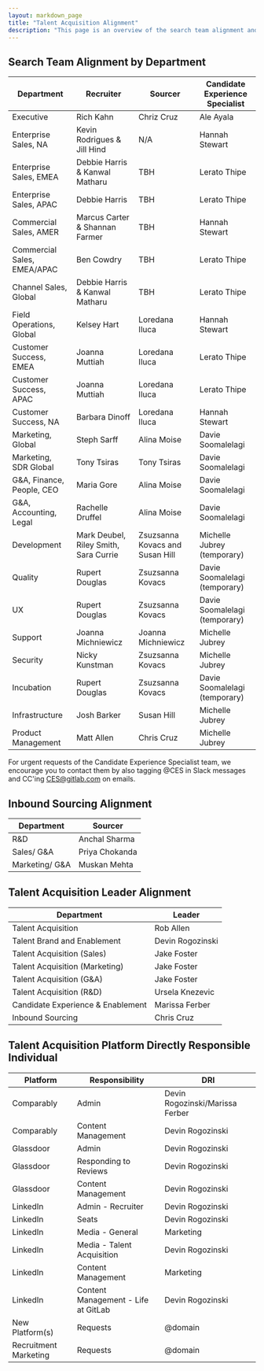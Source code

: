 ```yaml
---
layout: markdown_page
title: "Talent Acquisition Alignment"
description: "This page is an overview of the search team alignment and the talent acquisition platform directly responsible individual in talent acquisition operations and talent brand."
---
```


## Search Team Alignment by Department

| Department                    | Recruiter       | Sourcer     | Candidate Experience Specialist    |
|--------------------------|-----------------|-----------------|-------------------------------------|
| Executive          | Rich Kahn   | Chriz Cruz | Ale Ayala |
| Enterprise Sales, NA | Kevin Rodrigues & Jill Hind |  N/A | Hannah Stewart |
| Enterprise Sales, EMEA | Debbie Harris & Kanwal Matharu |  TBH | Lerato Thipe |
| Enterprise Sales, APAC | Debbie Harris |  TBH | Lerato Thipe |
| Commercial Sales,	AMER | Marcus Carter & Shannan Farmer | TBH  | Hannah Stewart |
| Commercial Sales,	EMEA/APAC | Ben Cowdry | TBH | Lerato Thipe |
| Channel Sales, Global | Debbie Harris & Kanwal Matharu | TBH | Lerato Thipe |
| Field Operations,	Global | Kelsey Hart | Loredana Iluca | Hannah Stewart |
| Customer Success, EMEA | Joanna Muttiah | Loredana Iluca | Lerato Thipe |
| Customer Success, APAC | Joanna Muttiah | Loredana Iluca | Lerato Thipe |
| Customer Success, NA | Barbara Dinoff | Loredana Iluca | Hannah Stewart |
| Marketing, Global | Steph Sarff   | Alina Moise | Davie Soomalelagi |
| Marketing, SDR Global | Tony Tsiras | Tony Tsiras| Davie Soomalelagi |
| G&A, Finance, People, CEO | Maria Gore | Alina Moise | Davie Soomalelagi |
| G&A, Accounting, Legal | Rachelle Druffel | Alina Moise | Davie Soomalelagi |
| Development | Mark Deubel, Riley Smith, Sara Currie | Zsuzsanna Kovacs and Susan Hill | Michelle Jubrey (temporary) |
| Quality | Rupert Douglas   | Zsuzsanna Kovacs | Davie Soomalelagi (temporary) |
| UX  | Rupert Douglas   | Zsuzsanna Kovacs  | Davie Soomalelagi (temporary) |
| Support | Joanna Michniewicz  |  Joanna Michniewicz | Michelle Jubrey |
| Security | Nicky Kunstman |  Zsuzsanna Kovacs | Michelle Jubrey |
| Incubation | Rupert Douglas  |  Zsuzsanna Kovacs | Davie Soomalelagi (temporary) |
| Infrastructure   | Josh Barker  | Susan Hill | Michelle Jubrey |
| Product Management  | Matt Allen | Chris Cruz | Michelle Jubrey |

For urgent requests of the Candidate Experience Specialist team, we encourage you to contact them by also tagging @CES in Slack messages and CC'ing CES@gitlab.com on emails. 

## Inbound Sourcing Alignment

| Department                 | Sourcer     |
|--------------------------|-----------------|
| R&D        | Anchal Sharma  | 
| Sales/ G&A        | Priya Chokanda   |
| Marketing/ G&A        | Muskan Mehta   |

## Talent Acquisition Leader Alignment

| Department                    | Leader      | 
|--------------------------|-----------------|
| Talent Acquisition         | Rob Allen |
| Talent Brand and Enablement | Devin Rogozinski |
| Talent Acquisition (Sales) | Jake Foster|
| Talent Acquisition (Marketing) | Jake Foster |
| Talent Acquisition (G&A) | Jake Foster |
| Talent Acquisition (R&D) | Ursela Knezevic |
| Candidate Experience & Enablement | Marissa Ferber |
| Inbound Sourcing | Chris Cruz |

## Talent Acquisition Platform Directly Responsible Individual

| Platform                    | Responsibility        | DRI     |
|--------------------------|-----------------|-----------------|
| Comparably | Admin  | Devin Rogozinski/Marissa Ferber |
| Comparably | Content Management | Devin Rogozinski |
| Glassdoor | Admin  | Devin Rogozinski |
| Glassdoor | Responding to Reviews  | Devin Rogozinski |
| Glassdoor | Content Management | Devin Rogozinski |
| LinkedIn | Admin - Recruiter  | Devin Rogozinski |
| LinkedIn | Seats | Devin Rogozinski |
| LinkedIn | Media - General | Marketing |
| LinkedIn | Media - Talent Acquisition | Devin Rogozinski |
| LinkedIn | Content Management | Marketing |
| LinkedIn | Content Management - Life at GitLab | Devin Rogozinski |
| New Platform(s) | Requests | @domain |
| Recruitment Marketing  | Requests | @domain |
